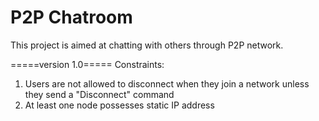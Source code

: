 # P2P Chatroom

This project is aimed at chatting with others through P2P network. 

=====version 1.0=====
Constraints: 
1. Users are not allowed to disconnect when they join a network unless they send a "Disconnect" command 
2. At least one node possesses static IP address 
